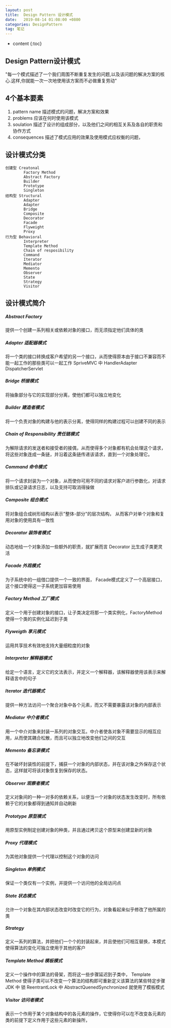 ```yaml
---
layout: post
title:  Design Pattern 设计模式
date:   2019-08-14 01:08:00 +0800
categories: DesignPattern
tag: 笔记
---	
```


* content
{:toc}

Design Pattern设计模式 
------------------------------------
  "每一个模式描述了一个我们周围不断重复发生的问题,以及该问题的解决方案的核心.这样,你就能一次一次地使用该方案而不必做重复劳动"

4个基本要素
------------------------------------
1. pattern name 描述模式的问题，解决方案和效果
2. problems 应该在何时使用该模式
3. soulation 描述了设计的组成部分，以及他们之间的相互关系及各自的职责和协作方式
4. consequences 描述了模式应用的效果及使用模式应权衡的问题，


设计模式分类
------------------------------------
	创建型 Creatonal
		    Factory Method 
			Abstract Factory
			Builder
			Prototype
			Singleton
	结构型 Structural
		    Adapter
			Adapter
			Bridge
			Composite
			Decorator
			Facade
			Flyweight
			Proxy
	行为型 Behavioral
		    Interpreter
		    Template Method
			Chain of resposibility
			Command
			Iterator
			Mediator
			Memento
			Observer
			State
			Strategy
			Visitor



设计模式简介
---------------------------------
##### Abstract Factory
  提供一个创建一系列相关或依赖对象的接口，而无须指定他们具体的类

##### Adapter 适配器模式
  将一个类的接口转换成客户希望的另一个接口，从而使得原本由于接口不兼容而不能一起工作的那些类可以一起工作
  SpriveMVC 中 HandlerAdapter 
  DispatcherServlet 

##### Bridge 桥接模式
将抽象部分与它的实现部分分离，使他们都可以独立地变化

##### Builder 建造者模式
将一个负责对象的构建与他的表示分离，使得同样的构建过程可以创建不同的表示

##### Chain of Responsibility 责任链模式
为解除请求的发送者和接受者的接偶，从而使得多个对象都有机会处理这个请求，将这些对象连成一条链，并沿着这条链传递该请求，直到一个对象处理它。

##### Command 命令模式
将一个请求封装为一个对象，从而使你可用不同的请求对客户进行参数化，对请求排队或记录请求日志，以及支持可取消得操做

##### Composite 组合模式
将对象组合成树形结构以表示"整体-部分"的层次结构， 从而客户对单个对象和复用对象的使用具有一致性

##### Decorator 装饰者模式
动态地给一个对象添加一些额外的职责，就扩展而言 Decorator 比生成子类更灵活

##### Facade 外观模式
为子系统中的一组借口提供一个一致的界面， Facade模式定义了一个高层接口，这个接口使得这一子系统更加容易使用

##### Factory Method 工厂模式
定义一个用于创建对象的接口，让子类决定将那一个类实例化，FactoryMethod 使得一个类的实例化延迟到子类

##### Flyweigth 享元模式
运用共享技术有效地支持大量细粒度的对象

##### Interpreter  解释器模式
给定一个语言，定义它的文法表示，并定义一个解释器，该解释器使用该表示来解释语言中的句子

##### Iterator 迭代器模式
提供一种方法访问一个聚合对象中各个元素，而又不需要暴露该对象的内部表示

##### Mediator 中介者模式
用一个中介对象来封装一系列的对象交互。中介者使各对象不需要显示的相互应用，从而使其耦合松散，而且可以独立地改变他们之间的交互

##### Memento 备忘录模式
在不破坏封装性的前提下，捕获一个对象的内部状态，并在该对象之外保存这个状态，这样就可将该对象恢复到保存的状态。

##### Observer 观察者模式
定义对象间的一种一对多的依赖关系，以便当一个对象的状态发生改变时，所有依赖于它的对象都得到通知并自动刷新

##### Prototype 原型模式
用原型实例制定创建对象的种类，并且通过拷贝这个原型来创建显新的对象

##### Proxy 代理模式
为其他对象提供一个代理以控制这个对象的访问

##### Singleton 单例模式
保证一个类仅有一个实例，并提供一个访问他的全局访问点

##### State 状态模式
允许一个对象在其内部状态改变时改变它的行为，对象看起来似乎修改了他所属的类

##### Strategy 
定义一系列的算法，并把他们一个个的封装起来，并且使他们可相互替换，本模式使得算法的变化可独立使用于其他的客户

##### Template Method 模板模式
  定义一个操作中的算法的骨架，而将这一些步骤延迟到子类中， Template Method 使得子类可以不改变一个算法的结构即可重新定义该算法的某些特定步骤
  JDK 中 锁 ReentrantLock 中 AbstractQuenedSynchronized 就使用了模板模式
##### Visitor 访问者模式
表示一个作用于某个对象结构中的各元素的操作，它使得你可以在不改变各元素的类的前提下定义作用于这些元素的新操所，



 
